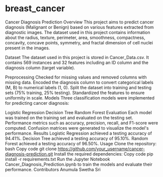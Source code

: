 # breast_cancer
Cancer Diagnosis Prediction
Overview
This project aims to predict cancer diagnosis (Malignant or Benign) based on various features extracted from diagnostic images. The dataset used in this project contains information about the radius, texture, perimeter, area, smoothness, compactness, concavity, concave points, symmetry, and fractal dimension of cell nuclei present in the images.

Dataset
The dataset used in this project is stored in Cancer_Data.csv. It contains 569 instances and 32 features including an ID column and the diagnosis column (target variable).

Preprocessing
Checked for missing values and removed columns with missing data.
Encoded the diagnosis column to convert categorical labels (M, B) to numerical labels (1, 0).
Split the dataset into training and testing sets (75% training, 25% testing).
Standardized the features to ensure uniformity in scale.
Models
Three classification models were implemented for predicting cancer diagnosis:

Logistic Regression
Decision Tree
Random Forest
Evaluation
Each model was trained on the training set and evaluated on the testing set.
Performance metrics such as accuracy, precision, recall, and F1-score were computed.
Confusion matrices were generated to visualize the model's performance.
Results
Logistic Regression achieved a testing accuracy of 94.41%.
Decision Tree achieved a testing accuracy of 95.10%.
Random Forest achieved a testing accuracy of 96.50%.
Usage
Clone the repository:
bash
Copy code
git clone https://github.com/your_username/cancer-diagnosis-prediction.git
Install the required dependencies:
Copy code
pip install -r requirements.txt
Run the Jupyter Notebook Cancer_Diagnosis_Prediction.ipynb to train the models and evaluate their performance.
Contributors
Anumula Swetha Sri
